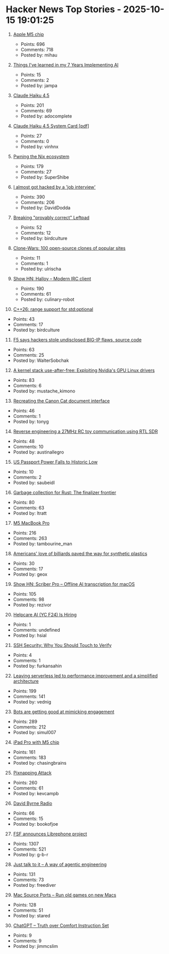 # Hacker News Top Stories - 2025-10-15 19:01:25

1. [Apple M5 chip](https://www.apple.com/newsroom/2025/10/apple-unleashes-m5-the-next-big-leap-in-ai-performance-for-apple-silicon/)
   - Points: 696
   - Comments: 718
   - Posted by: mihau

2. [Things I've learned in my 7 Years Implementing AI](https://www.jampa.dev/p/llms-and-the-lessons-we-still-havent)
   - Points: 15
   - Comments: 2
   - Posted by: jampa

3. [Claude Haiku 4.5](https://www.anthropic.com/news/claude-haiku-4-5)
   - Points: 201
   - Comments: 69
   - Posted by: adocomplete

4. [Claude Haiku 4.5 System Card [pdf]](https://assets.anthropic.com/m/99128ddd009bdcb/original/Claude-Haiku-4-5-System-Card.pdf)
   - Points: 27
   - Comments: 0
   - Posted by: vinhnx

5. [Pwning the Nix ecosystem](https://ptrpa.ws/nixpkgs-actions-abuse)
   - Points: 179
   - Comments: 27
   - Posted by: SuperShibe

6. [I almost got hacked by a 'job interview'](https://blog.daviddodda.com/how-i-almost-got-hacked-by-a-job-interview)
   - Points: 390
   - Comments: 206
   - Posted by: DavidDodda

7. [Breaking "provably correct" Leftpad](https://lukeplant.me.uk/blog/posts/breaking-provably-correct-leftpad/)
   - Points: 52
   - Comments: 12
   - Posted by: birdculture

8. [Clone-Wars: 100 open-source clones of popular sites](https://github.com/GorvGoyl/Clone-Wars)
   - Points: 11
   - Comments: 1
   - Posted by: ulrischa

9. [Show HN: Halloy – Modern IRC client](https://github.com/squidowl/halloy)
   - Points: 190
   - Comments: 61
   - Posted by: culinary-robot

10. [C++26: range support for std:optional](https://www.sandordargo.com/blog/2025/10/08/cpp26-range-support-for-std-optional)
   - Points: 43
   - Comments: 17
   - Posted by: birdculture

11. [F5 says hackers stole undisclosed BIG-IP flaws, source code](https://www.bleepingcomputer.com/news/security/f5-says-hackers-stole-undisclosed-big-ip-flaws-source-code/)
   - Points: 63
   - Comments: 25
   - Posted by: WalterSobchak

12. [A kernel stack use-after-free: Exploiting Nvidia's GPU Linux drivers](https://blog.quarkslab.com/./nvidia_gpu_kernel_vmalloc_exploit.html)
   - Points: 83
   - Comments: 6
   - Posted by: mustache_kimono

13. [Recreating the Canon Cat document interface](https://lab.alexanderobenauer.com/updates/the-jasper-report)
   - Points: 46
   - Comments: 1
   - Posted by: tonyg

14. [Reverse engineering a 27MHz RC toy communication using RTL SDR](https://nitrojacob.wordpress.com/2025/09/03/reverse-engineering-a-27mhz-rc-toy-communication-using-rtl-sdr/)
   - Points: 48
   - Comments: 10
   - Posted by: austinallegro

15. [US Passport Power Falls to Historic Low](https://www.henleyglobal.com/newsroom/press-releases/henley-global-mobility-report-oct-2025)
   - Points: 10
   - Comments: 2
   - Posted by: saubeidl

16. [Garbage collection for Rust: The finalizer frontier](https://soft-dev.org/pubs/html/hughes_tratt__garbage_collection_for_rust_the_finalizer_frontier/)
   - Points: 80
   - Comments: 63
   - Posted by: ltratt

17. [M5 MacBook Pro](https://www.apple.com/macbook-pro/)
   - Points: 216
   - Comments: 263
   - Posted by: tambourine_man

18. [Americans' love of billiards paved the way for synthetic plastics](https://invention.si.edu/invention-stories/imitation-ivory-and-power-play)
   - Points: 30
   - Comments: 17
   - Posted by: geox

19. [Show HN: Scriber Pro – Offline AI transcription for macOS](https://scriberpro.cc/hn/)
   - Points: 105
   - Comments: 98
   - Posted by: rezivor

20. [Helpcare AI (YC F24) Is Hiring](undefined)
   - Points: 1
   - Comments: undefined
   - Posted by: hsial

21. [SSH Security: Why You Should Touch to Verify](https://www.ubicloud.com/blog/ssh-security-why-you-should-touch-to-verify)
   - Points: 4
   - Comments: 1
   - Posted by: furkansahin

22. [Leaving serverless led to performance improvement and a simplified architecture](https://www.unkey.com/blog/serverless-exit)
   - Points: 199
   - Comments: 141
   - Posted by: vednig

23. [Bots are getting good at mimicking engagement](https://joindatacops.com/resources/how-73-of-your-e-commerce-visitors-could-be-fake)
   - Points: 289
   - Comments: 212
   - Posted by: simul007

24. [iPad Pro with M5 chip](https://www.apple.com/newsroom/2025/10/apple-introduces-the-powerful-new-ipad-pro-with-the-m5-chip/)
   - Points: 161
   - Comments: 183
   - Posted by: chasingbrains

25. [Pixnapping Attack](https://www.pixnapping.com/)
   - Points: 260
   - Comments: 61
   - Posted by: kevcampb

26. [David Byrne Radio](https://www.davidbyrne.com/radio#filter=all&sortby=date:desc)
   - Points: 66
   - Comments: 15
   - Posted by: bookofjoe

27. [FSF announces Librephone project](https://www.fsf.org/news/librephone-project)
   - Points: 1307
   - Comments: 521
   - Posted by: g-b-r

28. [Just talk to it – A way of agentic engineering](https://steipete.me/posts/just-talk-to-it)
   - Points: 131
   - Comments: 73
   - Posted by: freediver

29. [Mac Source Ports – Run old games on new Macs](https://www.macsourceports.com/)
   - Points: 128
   - Comments: 51
   - Posted by: stared

30. [ChatGPT – Truth over Comfort Instruction Set](https://www.organizingcreativity.com/2025/06/chatgpt-truth-over-comfort-instruction-set/)
   - Points: 9
   - Comments: 9
   - Posted by: jimmcslim

